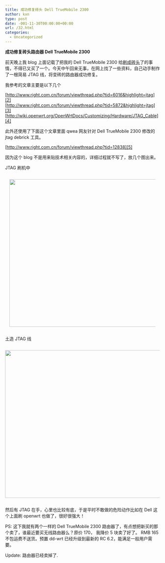 ```yaml
---
title: 成功修复砖头 Dell TrueMobile 2300
author: kxn
type: post
date: -001-11-30T00:00:00+00:00
url: /32.html
categories:
  - Uncategorized
---
```


**成功修复砖头路由器 Dell TrueMobile 2300**

前天晚上我 blog 上面记载了把我的 Dell TrueMobile 2300 给[刷成砖头][1]了的事情，不得已又买了一个。今天中午回来无事，在网上找了一些资料，自己动手制作了一根简易 JTAG 线，将变砖的路由器成功修复。

我参考的文章主要是以下几个

[http://www.right.com.cn/forum/viewthread.php?tid=6016&highlight=jtag][2]  
[http://www.right.com.cn/forum/viewthread.php?tid=5872&highlight=jtag][3]  
[http://wiki.openwrt.org/OpenWrtDocs/Customizing/Hardware/JTAG_Cable][4]

此外还使用了下面这个文章里面 qwea 网友针对 Dell TrueMobile 2300 修改的 jtag debrick 工具。

[http://www.right.com.cn/forum/viewthread.php?tid=12838][5]

因为这个 blog 不是用来贴技术相关内容的，详细过程就不写了，放几个图出来。

JTAG 刷机中

<div style="padding:1em;text-align:left">
  <img style="width:640px;height:480px" src="http://docs.google.com/File?id=ddnd9fqr_45c4cswqhk" />
</div>

土造 JTAG 线

<div style="padding:1em 0pt;text-align:left">
  <img style="width:640px;height:480px" src="http://docs.google.com/File?id=ddnd9fqr_46dbkm37gr" />
</div>

然后有 JTAG 在手，心里也比较有底，于是平时不敢做的危险动作比如在 Dell 这个上面刷 openwrt 也做了，很好很强大！

PS: 这下我就有两个一样的 Dell TrueMobile 2300 路由器了，有点想把新买的那个卖了，谁最近要买无线路由器么？原价 170， 我降价 5 块卖了好了。 RMB 165 不包运费不送货。预置 dd-wrt 已经升级到最新的 RC 6.2，能满足一般用户需要。

Update: 路由器已经卖掉了.

[1]: http://kxn.spaces.live.com/blog/cns!626140570A4EA541!1083.entry "刷成砖头"
[2]: http://www.right.com.cn/forum/viewthread.php?tid=6016&highlight=jtag "http://www.right.com.cn/forum/viewthread.php?tid=6016&highlight=jtag"
[3]: http://www.right.com.cn/forum/viewthread.php?tid=5872&highlight=jtag "http://www.right.com.cn/forum/viewthread.php?tid=5872&highlight=jtag"
[4]: http://wiki.openwrt.org/OpenWrtDocs/Customizing/Hardware/JTAG_Cable "http://wiki.openwrt.org/OpenWrtDocs/Customizing/Hardware/JTAG_Cable"
[5]: http://www.right.com.cn/forum/viewthread.php?tid=12838 "http://www.right.com.cn/forum/viewthread.php?tid=12838"
